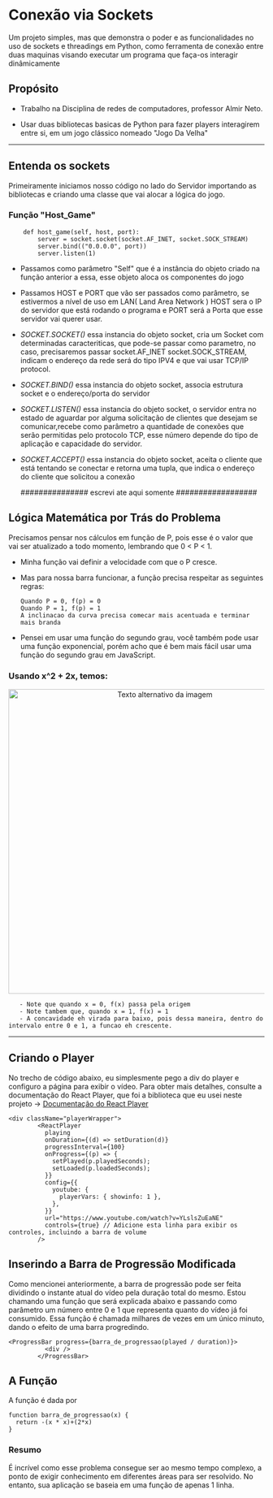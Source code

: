 # Conexão via Sockets

Um projeto simples, mas que demonstra o poder e as funcionalidades no uso de sockets e threadings em Python, como ferramenta de conexão entre duas maquinas visando executar um programa que faça-os interagir dinâmicamente

## Propósito
* Trabalho na Disciplina de redes de computadores, professor Almir Neto.

* Usar duas bibliotecas basicas de Python para fazer players interagirem entre si, em um jogo clássico nomeado "Jogo Da Velha"

---

## Entenda os sockets 

Primeiramente iniciamos nosso código no lado do Servidor importando as bibliotecas e criando uma classe que vai alocar a lógica do jogo.

### Função "Host_Game"
```
    def host_game(self, host, port):
        server = socket.socket(socket.AF_INET, socket.SOCK_STREAM)
        server.bind(("0.0.0.0", port)) 
        server.listen(1)
```
  * Passamos como parâmetro "Self" que é a instância do objeto criado na função anterior a essa, esse objeto aloca os componentes do jogo
    
  * Passamos HOST e PORT que vão ser passados como parâmetro, se estivermos a nível de uso em LAN( Land Area Network ) HOST sera o IP do 
     servidor que está rodando o programa e PORT será a Porta que esse servidor vai querer usar.
    
  * *SOCKET.SOCKET()* essa instancia do objeto socket, cria um Socket com determinadas caracteriticas, que pode-se passar como parametro, no caso, precisaremos passar socket.AF_INET socket.SOCK_STREAM, indicam o endereço da rede será do tipo IPV4 e que vai usar TCP/IP protocol.
  * *SOCKET.BIND()* essa instancia do objeto socket, associa estrutura socket e o endereço/porta do servidor
  * *SOCKET.LISTEN()* essa instancia do objeto socket, o servidor entra no estado de aguardar por alguma solicitação de clientes que desejam se comunicar,recebe como parâmetro  a quantidade de conexões que serão permitidas pelo protocolo TCP, esse número depende do tipo de aplicação e capacidade do servidor.
  * *SOCKET.ACCEPT()* essa instancia do objeto socket, aceita o cliente que está tentando se conectar e retorna uma tupla, que indica o endereço do cliente que solicitou a conexão


      ############### escrevi ate aqui somente ##################
## Lógica Matemática por Trás do Problema

Precisamos pensar nos cálculos em função de P, pois esse é o valor que vai ser atualizado a todo momento, lembrando que 0 < P < 1.

- Minha função vai definir a velocidade com que o P cresce.
  
- Mas para nossa barra funcionar, a função precisa respeitar as seguintes regras:

      Quando P = 0, f(p) = 0
      Quando P = 1, f(p) = 1
      A inclinacao da curva precisa comecar mais acentuada e terminar mais branda

- Pensei em usar uma função do segundo grau, você também pode usar uma função exponencial, porém acho que é bem mais fácil usar uma função do segundo grau em JavaScript.

### Usando x^2 + 2x, temos:

<p align="center">
  <img src="/krl.png" alt="Texto alternativo da imagem" width="600">
</p>


       - Note que quando x = 0, f(x) passa pela origem
       - Note tambem que, quando x = 1, f(x) = 1
       - A concavidade eh virada para baixo, pois dessa maneira, dentro do intervalo entre 0 e 1, a funcao eh crescente.
  
  
---

## Criando o Player

No trecho de código abaixo, eu simplesmente pego a div do player e configuro a página para exibir o vídeo. Para obter mais detalhes, consulte a documentação do React Player, que foi a biblioteca que eu usei neste projeto -> [Documentação do React Player](https://www.npmjs.com/package/react-player)

```
<div className="playerWrapper">
        <ReactPlayer
          playing
          onDuration={(d) => setDuration(d)}
          progressInterval={100}
          onProgress={(p) => {
            setPlayed(p.playedSeconds);
            setLoaded(p.loadedSeconds);
          }}
          config={{
            youtube: {
              playerVars: { showinfo: 1 },
            },
          }}
          url="https://www.youtube.com/watch?v=YLslsZuEaNE"
          controls={true} // Adicione esta linha para exibir os controles, incluindo a barra de volume
        />

```

## Inserindo a Barra de Progressão Modificada

Como mencionei anteriormente, a barra de progressão pode ser feita dividindo o instante atual do vídeo pela duração total do mesmo. Estou chamando uma função que será explicada abaixo e passando como parâmetro um número entre 0 e 1 que representa quanto do vídeo já foi consumido. Essa função é chamada milhares de vezes em um único minuto, dando o efeito de uma barra progredindo.


```
<ProgressBar progress={barra_de_progressao(played / duration)}>
          <div />
        </ProgressBar>
```

## A Função
A função é dada por


```
function barra_de_progressao(x) {
  return -(x * x)+(2*x)
}
```
### Resumo
É incrível como esse problema consegue ser ao mesmo tempo complexo, a ponto de exigir conhecimento em diferentes áreas para ser resolvido. No entanto, sua aplicação se baseia em uma função de apenas 1 linha.
